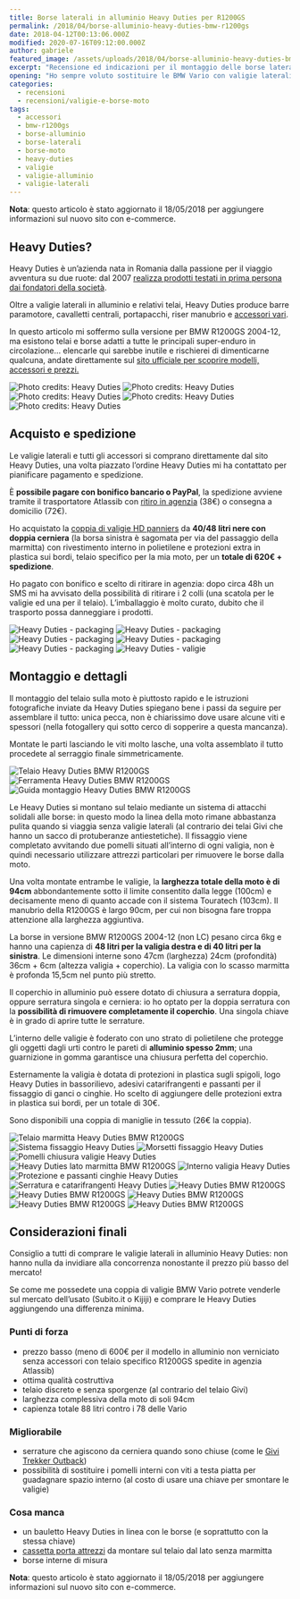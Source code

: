 ```yaml
---
title: Borse laterali in alluminio Heavy Duties per R1200GS
permalink: /2018/04/borse-alluminio-heavy-duties-bmw-r1200gs
date: 2018-04-12T00:13:06.000Z
modified: 2020-07-16T09:12:00.000Z
author: gabriele
featured_image: /assets/uploads/2018/04/borse-alluminio-heavy-duties-bmw-r1200gs/galleries/3/11.jpg
excerpt: "Recensione ed indicazioni per il montaggio delle borse laterali in alluminio Heavy Duties per BMW R1200GS: ottima qualità e capienza al prezzo giusto!"
opening: "Ho sempre voluto sostituire le BMW Vario con valigie laterali in alluminio ma sono sempre stato scoraggiato dal prezzo: fortunatamente ho scoperto l’esistenza delle Heavy Duties!"
categories:
  - recensioni
  - recensioni/valigie-e-borse-moto
tags:
  - accessori
  - bmw-r1200gs
  - borse-alluminio
  - borse-laterali
  - borse-moto
  - heavy-duties
  - valigie
  - valigie-alluminio
  - valigie-laterali
---
```


**Nota**: questo articolo è stato aggiornato il 18/05/2018 per aggiungere informazioni sul nuovo sito con e-commerce.

## Heavy Duties?

Heavy Duties è un’azienda nata in Romania dalla passione per il viaggio avventura su due ruote: dal 2007 [realizza prodotti testati in prima persona dai fondatori della società](https://heavyduties.ro/ourstory/).

Oltre a valigie laterali in alluminio e relativi telai, Heavy Duties produce barre paramotore, cavalletti centrali, portapacchi, riser manubrio e [accessori vari](http://www.heavyduties.ro/accessories/).

In questo articolo mi soffermo sulla versione per BMW R1200GS 2004-12, ma esistono telai e borse adatti a tutte le principali super-enduro in circolazione… elencarle qui sarebbe inutile e rischierei di dimenticarne qualcuna, andate direttamente sul [sito ufficiale per scoprire modelli, accessori e prezzi.](http://heavyduties.ro/)

![Photo credits: Heavy Duties](/assets/uploads/2018/04/borse-alluminio-heavy-duties-bmw-r1200gs/galleries/0/0.jpg "Photo credits: Heavy Duties")
![Photo credits: Heavy Duties](/assets/uploads/2018/04/borse-alluminio-heavy-duties-bmw-r1200gs/galleries/0/1.jpg "Photo credits: Heavy Duties")
![Photo credits: Heavy Duties](/assets/uploads/2018/04/borse-alluminio-heavy-duties-bmw-r1200gs/galleries/0/2.jpg "Photo credits: Heavy Duties")
![Photo credits: Heavy Duties](/assets/uploads/2018/04/borse-alluminio-heavy-duties-bmw-r1200gs/galleries/0/3.jpg "Photo credits: Heavy Duties")
![Photo credits: Heavy Duties](/assets/uploads/2018/04/borse-alluminio-heavy-duties-bmw-r1200gs/galleries/0/4.jpg "Photo credits: Heavy Duties")

## Acquisto e spedizione

Le valigie laterali e tutti gli accessori si comprano direttamente dal sito Heavy Duties, una volta piazzato l’ordine Heavy Duties mi ha contattato per pianificare pagamento e spedizione.

È **possibile pagare con bonifico bancario o PayPal**, la spedizione avviene tramite il trasportatore Atlassib con [ritiro in agenzia](http://www.atlassib.it/agenzie/) (38€) o consegna a domicilio (72€).

Ho acquistato la [coppia di valigie HD panniers](http://www.heavyduties.ro/panniers/) da **40/48 litri nere con doppia cerniera** (la borsa sinistra è sagomata per via del passaggio della marmitta) con rivestimento interno in polietilene e protezioni extra in plastica sui bordi, telaio specifico per la mia moto, per un **totale di 620€ + spedizione**.

Ho pagato con bonifico e scelto di ritirare in agenzia: dopo circa 48h un SMS mi ha avvisato della possibilità di ritirare i 2 colli (una scatola per le valigie ed una per il telaio). L’imballaggio è molto curato, dubito che il trasporto possa danneggiare i prodotti.

![Heavy Duties - packaging](/assets/uploads/2018/04/borse-alluminio-heavy-duties-bmw-r1200gs/galleries/1/0.jpg "La scatola contente le valigie laterali Heavy Duties")
![Heavy Duties - packaging](/assets/uploads/2018/04/borse-alluminio-heavy-duties-bmw-r1200gs/galleries/1/1.jpg "Le valigie sono ben protette da uno spesso strato di pluriball")
![Heavy Duties - packaging](/assets/uploads/2018/04/borse-alluminio-heavy-duties-bmw-r1200gs/galleries/1/2.jpg "Uno strato molto spesso di pellicola aggiunge ulteriore protezione")
![Heavy Duties - packaging](/assets/uploads/2018/04/borse-alluminio-heavy-duties-bmw-r1200gs/galleries/1/3.jpg "La scatola contente le varie componenti del telaio")
![Heavy Duties - packaging](/assets/uploads/2018/04/borse-alluminio-heavy-duties-bmw-r1200gs/galleries/1/4.jpg "Bonus: oltre a viti, staffe e adesivi Heavy Duties spedisce una barretta di cioccolato locale!")
![Heavy Duties - valigie](/assets/uploads/2018/04/borse-alluminio-heavy-duties-bmw-r1200gs/galleries/1/5.jpg "Le valigie sono davvero belle!")

## Montaggio e dettagli

Il montaggio del telaio sulla moto è piuttosto rapido e le istruzioni fotografiche inviate da Heavy Duties spiegano bene i passi da seguire per assemblare il tutto: unica pecca, non è chiarissimo dove usare alcune viti e spessori (nella fotogallery qui sotto cerco di sopperire a questa mancanza).

Montate le parti lasciando le viti molto lasche, una volta assemblato il tutto procedete al serraggio finale simmetricamente.

![Telaio Heavy Duties BMW R1200GS](/assets/uploads/2018/04/borse-alluminio-heavy-duties-bmw-r1200gs/galleries/2/0.jpg "Il telaio Heavy Duties per BMW R1200GS è composto da 3 parti che arrivano imballate molto bene")
![Ferramenta Heavy Duties BMW R1200GS](/assets/uploads/2018/04/borse-alluminio-heavy-duties-bmw-r1200gs/galleries/2/1.jpg "Dettaglio ferramenta telaio Heavy Duties per BMW R1200GS. Le due rondelle in basso a DX avanzano!")
![Guida montaggio Heavy Duties BMW R1200GS](/assets/uploads/2018/04/borse-alluminio-heavy-duties-bmw-r1200gs/galleries/2/2.jpg "Indicazioni per il montaggio del telaio Heavy Duties per BMW R1200GS")

Le Heavy Duties si montano sul telaio mediante un sistema di attacchi solidali alle borse: in questo modo la linea della moto rimane abbastanza pulita quando si viaggia senza valigie laterali (al contrario dei telai Givi che hanno un sacco di protuberanze antiestetiche). Il fissaggio viene completato avvitando due pomelli situati all’interno di ogni valigia, non è quindi necessario utilizzare attrezzi particolari per rimuovere le borse dalla moto.

Una volta montate entrambe le valigie, la **larghezza totale della moto è di 94cm** abbondantemente sotto il limite consentito dalla legge (100cm) e decisamente meno di quanto accade con il sistema Touratech (103cm). Il manubrio della R1200GS è largo 90cm, per cui non bisogna fare troppa attenzione alla larghezza aggiuntiva.

La borse in versione BMW R1200GS 2004-12 (non LC) pesano circa 6kg e hanno una capienza di **48 litri per la valigia destra e di 40 litri per la sinistra**. Le dimensioni interne sono 47cm (larghezza) 24cm (profondità)  36cm + 6cm (altezza valigia + coperchio). La valigia con lo scasso marmitta è profonda 15,5cm nel punto più stretto.

Il coperchio in alluminio può essere dotato di chiusura a serratura doppia, oppure serratura singola e cerniera: io ho optato per la doppia serratura con la **possibilità di rimuovere completamente il coperchio**. Una singola chiave è in grado di aprire tutte le serrature.

L’interno delle valigie è foderato con uno strato di polietilene che protegge gli oggetti dagli urti contro le pareti di **alluminio spesso 2mm**; una guarnizione in gomma garantisce una chiusura perfetta del coperchio.

Esternamente la valigia è dotata di protezioni in plastica sugli spigoli, logo Heavy Duties in bassorilievo, adesivi catarifrangenti e passanti per il fissaggio di ganci o cinghie. Ho scelto di aggiungere delle protezioni extra in plastica sui bordi, per un totale di 30€.

Sono disponibili una coppia di maniglie in tessuto (26€ la coppia).

![Telaio marmitta Heavy Duties BMW R1200GS](/assets/uploads/2018/04/borse-alluminio-heavy-duties-bmw-r1200gs/galleries/3/0.jpg "Il telaio Heavy Duties segue la marmitta della BMW R1200GS")
![Sistema fissaggio Heavy Duties](/assets/uploads/2018/04/borse-alluminio-heavy-duties-bmw-r1200gs/galleries/3/1.jpg "Dettaglio del sistema di fissaggio delle valigie laterali Heavy Duties")
![Morsetti fissaggio Heavy Duties](/assets/uploads/2018/04/borse-alluminio-heavy-duties-bmw-r1200gs/galleries/3/2.jpg "Questi morsetti si chiudono fissando le valigie al telaio")
![Pomelli chiusura valigie Heavy Duties](/assets/uploads/2018/04/borse-alluminio-heavy-duties-bmw-r1200gs/galleries/3/3.jpg "I morsetti vengono aperti e chiusi agendo sui pomelli all'interno della valigia")
![Heavy Duties lato marmitta BMW R1200GS](/assets/uploads/2018/04/borse-alluminio-heavy-duties-bmw-r1200gs/galleries/3/4.jpg "La valigia lato marmitta ha uno scasso, il volume scende da 48 a 40 litri")
![Interno valigia Heavy Duties](/assets/uploads/2018/04/borse-alluminio-heavy-duties-bmw-r1200gs/galleries/3/5.jpg "L'interno delle valigie è foderato con uno strato di polietilene")
![Protezione e passanti cinghie Heavy Duties](/assets/uploads/2018/04/borse-alluminio-heavy-duties-bmw-r1200gs/galleries/3/6.jpg "Dettaglio passanti cinghie e protezioni spigoli")
![Serratura e catarifrangenti Heavy Duties](/assets/uploads/2018/04/borse-alluminio-heavy-duties-bmw-r1200gs/galleries/3/7.jpg "Dettaglio serratura e catarifrangenti ")
![Heavy Duties BMW R1200GS](/assets/uploads/2018/04/borse-alluminio-heavy-duties-bmw-r1200gs/galleries/3/8.jpg "La valigia destra montata su BMW R1200GS")
![Heavy Duties BMW R1200GS](/assets/uploads/2018/04/borse-alluminio-heavy-duties-bmw-r1200gs/galleries/3/9.jpg "Vista laterale valigia in alluminio Heavy Duties da 48 litri")
![Heavy Duties BMW R1200GS](/assets/uploads/2018/04/borse-alluminio-heavy-duties-bmw-r1200gs/galleries/3/10.jpg "Le valigie Heavy Duties su BMW R1200GS")
![Heavy Duties BMW R1200GS](/assets/uploads/2018/04/borse-alluminio-heavy-duties-bmw-r1200gs/galleries/3/11.jpg "Vista posteriore valigie Heavy Duties su BMW R1200GS")
![Heavy Duties BMW R1200GS](/assets/uploads/2018/04/borse-alluminio-heavy-duties-bmw-r1200gs/galleries/3/12.jpg "Le valigie Heavy Duties viste dall'alto su BMW R1200GS")

## Considerazioni finali

Consiglio a tutti di comprare le valigie laterali in alluminio Heavy Duties: non hanno nulla da invidiare alla concorrenza nonostante il prezzo più basso del mercato!

Se come me possedete una coppia di valigie BMW Vario potrete venderle sul mercato dell’usato (Subito.it o Kijiji) e comprare le Heavy Duties aggiungendo una differenza minima.

### Punti di forza

- prezzo basso (meno di 600€ per il modello in alluminio non verniciato senza accessori con telaio specifico R1200GS spedite in agenzia Atlassib)
- ottima qualità costruttiva
- telaio discreto e senza sporgenze (al contrario del telaio Givi)
- larghezza complessiva della moto di soli 94cm
- capienza totale 88 litri contro i 78 delle Vario

### Migliorabile

- serrature che agiscono da cerniera quando sono chiuse (come le [Givi Trekker Outback](https://ebay.us/BuCy0A))
- possibilità di sostituire i pomelli interni con viti a testa piatta per guadagnare spazio interno (al costo di usare una chiave per smontare le valigie)

### Cosa manca

- un bauletto Heavy Duties in linea con le borse (e soprattutto con la stessa chiave)
- [cassetta porta attrezzi](https://amzn.to/2GQrPsN) da montare sul telaio dal lato senza marmitta
- borse interne di misura

**Nota**: questo articolo è stato aggiornato il 18/05/2018 per aggiungere informazioni sul nuovo sito con e-commerce.
